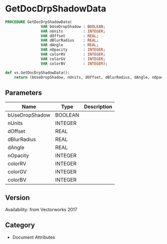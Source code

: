 # GetDocDrpShadowData

```pascal
PROCEDURE GetDocDrpShadowData(
				VAR bUseDropShadow : BOOLEAN;
				VAR nUnits         : INTEGER;
				VAR dOffset        : REAL;
				VAR dBlurRadius    : REAL;
				VAR dAngle         : REAL;
				VAR nOpacity       : INTEGER;
				VAR colorRV        : INTEGER;
				VAR colorGV        : INTEGER;
				VAR colorBV        : INTEGER);
```

```python
def vs.GetDocDrpShadowData():
    return (bUseDropShadow, nUnits, dOffset, dBlurRadius, dAngle, nOpacity, colorRV, colorGV, colorBV)
```

## Parameters
|Name|Type|Description|
|---|---|---|
|bUseDropShadow|BOOLEAN|   |
|nUnits|INTEGER|   |
|dOffset|REAL|   |
|dBlurRadius|REAL|   |
|dAngle|REAL|   |
|nOpacity|INTEGER|   |
|colorRV|INTEGER|   |
|colorGV|INTEGER|   |
|colorBV|INTEGER|   |

## Version
Availability: from Vectorworks 2017

## Category
* Document Attributes


